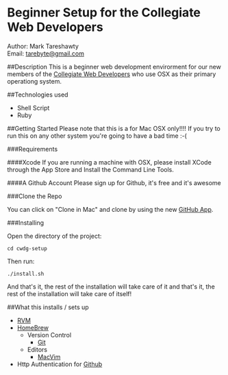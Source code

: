 Beginner Setup for the Collegiate Web Developers
==========

Author: Mark Tareshawty <br />
Email: tarebyte@gmail.com

##Description
This is a beginner web development envirorment for our new members of the [Collegiate Web Developers](http://cwdg.github.com) 
who use OSX as their primary operationg system.

##Technologies used

* Shell Script
* Ruby

##Getting Started
Please note that this is a for Mac OSX only!!!! If you try to run this on any other system you're going to have a bad time :-(

###Requirements

####Xcode
If you are running a machine with OSX, please install XCode through the App Store and Install the Command Line Tools.

####A Github Account
Please sign up for Github, it's free and it's awesome

###Clone the Repo

You can click on "Clone in Mac" and clone by using the new [GitHub App](http://mac.github.com/).

###Installing

Open the directory of the project:

    cd cwdg-setup

Then run:

    ./install.sh

And that's it, the rest of the installation will take care of it and that's it, the rest of the installation will take care of itself!

##What this installs / sets up

* [RVM](https://rvm.io/)
* [HomeBrew](http://mxcl.github.com/homebrew/)
  * Version Control
    * [Git](http://git-scm.com/)
  * Editors
    * [MacVim](http://code.google.com/p/macvim/)
* Http Authentication for [Github](https://help.github.com/articles/set-up-git)
